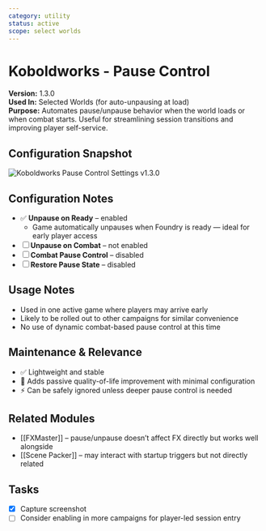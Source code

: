 ```yaml
---
category: utility
status: active
scope: select worlds
---
```


# Koboldworks - Pause Control

**Version:** 1.3.0  
**Used In:** Selected Worlds (for auto-unpausing at load)  
**Purpose:** Automates pause/unpause behavior when the world loads or when combat starts. Useful for streamlining session transitions and improving player self-service.

## Configuration Snapshot

![Koboldworks Pause Control Settings v1.3.0](./KoboldworksPauseControl-v1.3.0.png)

## Configuration Notes

- ✅ **Unpause on Ready** – enabled  
  - Game automatically unpauses when Foundry is ready — ideal for early player access
- ☐ **Unpause on Combat** – not enabled
- ☐ **Combat Pause Control** – disabled
- ☐ **Restore Pause State** – disabled

## Usage Notes

- Used in one active game where players may arrive early
- Likely to be rolled out to other campaigns for similar convenience
- No use of dynamic combat-based pause control at this time

## Maintenance & Relevance

- ✅ Lightweight and stable
- 🧭 Adds passive quality-of-life improvement with minimal configuration
- ⚡ Can be safely ignored unless deeper pause control is needed

## Related Modules

- [[FXMaster]] – pause/unpause doesn’t affect FX directly but works well alongside
- [[Scene Packer]] – may interact with startup triggers but not directly related

## Tasks

- [x] Capture screenshot
- [ ] Consider enabling in more campaigns for player-led session entry
